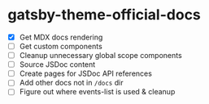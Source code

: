 # gatsby-theme-official-docs

- [x] Get MDX docs rendering
- [ ] Get custom components
- [ ] Cleanup unnecessary global scope components
- [ ] Source JSDoc content
- [ ] Create pages for JSDoc API references
- [ ] Add other docs not in `/docs` dir
- [ ] Figure out where events-list is used & cleanup
